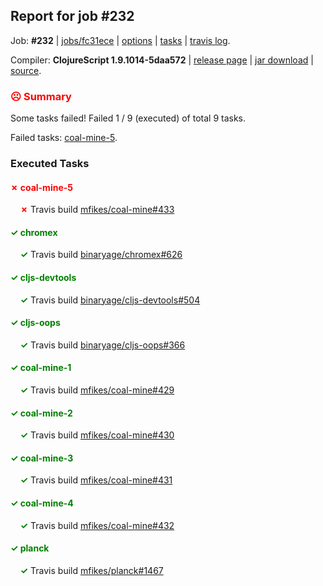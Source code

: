 ## Report for job #232

Job: **#232** | [jobs/fc31ece](https://github.com/cljs-oss/canary/commit/fc31ecefb257dafe64434de7e37a91cba0d30aa2) | [options](options.edn) | [tasks](tasks.edn) | [travis log](https://travis-ci.org/cljs-oss/canary/builds/334294575).

Compiler: **ClojureScript 1.9.1014-5daa572** | [release page](https://github.com/cljs-oss/canary/releases/tag/r1.9.1014-5daa572) | [jar download](https://github.com/cljs-oss/canary/releases/download/r1.9.1014-5daa572/clojurescript-1.9.1014-5daa572.jar) | [source](https://github.com/clojure/clojurescript/commit/5daa57293dc97f7d1a6abafb5aa977365e286d61).

### <b style='color:red'>☹ Summary</b>

Some tasks failed! Failed 1 / 9 (executed) of total 9 tasks.

Failed tasks: [coal-mine-5](#-coal-mine-5).

### Executed Tasks

#### <b style='color:red'>&#x2717; coal-mine-5</b>
&nbsp;&nbsp;&nbsp;&nbsp;<b style='color:red'>&#x2717;</b> Travis build [mfikes/coal-mine#433](https://travis-ci.org/mfikes/coal-mine/builds/334295023)<br>

#### <b style='color:green'>&#x2713; chromex</b>
&nbsp;&nbsp;&nbsp;&nbsp;<b style='color:green'>&#x2713;</b> Travis build [binaryage/chromex#626](https://travis-ci.org/binaryage/chromex/builds/334294996)<br>

#### <b style='color:green'>&#x2713; cljs-devtools</b>
&nbsp;&nbsp;&nbsp;&nbsp;<b style='color:green'>&#x2713;</b> Travis build [binaryage/cljs-devtools#504](https://travis-ci.org/binaryage/cljs-devtools/builds/334295002)<br>

#### <b style='color:green'>&#x2713; cljs-oops</b>
&nbsp;&nbsp;&nbsp;&nbsp;<b style='color:green'>&#x2713;</b> Travis build [binaryage/cljs-oops#366](https://travis-ci.org/binaryage/cljs-oops/builds/334295004)<br>

#### <b style='color:green'>&#x2713; coal-mine-1</b>
&nbsp;&nbsp;&nbsp;&nbsp;<b style='color:green'>&#x2713;</b> Travis build [mfikes/coal-mine#429](https://travis-ci.org/mfikes/coal-mine/builds/334295006)<br>

#### <b style='color:green'>&#x2713; coal-mine-2</b>
&nbsp;&nbsp;&nbsp;&nbsp;<b style='color:green'>&#x2713;</b> Travis build [mfikes/coal-mine#430](https://travis-ci.org/mfikes/coal-mine/builds/334295008)<br>

#### <b style='color:green'>&#x2713; coal-mine-3</b>
&nbsp;&nbsp;&nbsp;&nbsp;<b style='color:green'>&#x2713;</b> Travis build [mfikes/coal-mine#431](https://travis-ci.org/mfikes/coal-mine/builds/334295014)<br>

#### <b style='color:green'>&#x2713; coal-mine-4</b>
&nbsp;&nbsp;&nbsp;&nbsp;<b style='color:green'>&#x2713;</b> Travis build [mfikes/coal-mine#432](https://travis-ci.org/mfikes/coal-mine/builds/334295019)<br>

#### <b style='color:green'>&#x2713; planck</b>
&nbsp;&nbsp;&nbsp;&nbsp;<b style='color:green'>&#x2713;</b> Travis build [mfikes/planck#1467](https://travis-ci.org/mfikes/planck/builds/334295027)<br>